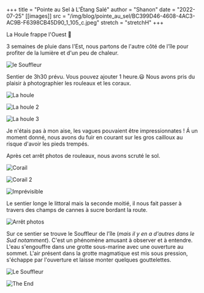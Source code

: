 +++
title = "Pointe au Sel à L'Étang Salé"
author = "Shanon"
date = "2022-07-25"
[[images]]
  src = "/img/blog/pointe_au_sel/BC399D46-4608-4AC3-AC9B-F6398CB45D90_1_105_c.jpeg"
  stretch = "stretchH"
+++

La Houle frappe l'Ouest 🌊

3 semaines de pluie dans l'Est, nous partons de l'autre côté de l'île pour profiter de la lumière et d'un peu de chaleur.

![le Souffleur](/img/blog/pointe_au_sel/5D819829-F196-453F-BFC2-0494A0574511_1_105_c.jpeg)

Sentier de 3h30 prévu. Vous pouvez ajouter 1 heure.😃 Nous avons pris du plaisir à photographier les rouleaux et les coraux. 

![La houle](/img/blog/pointe_au_sel/76A86F23-C48E-491B-A137-BA2CC749EC90_1_201_a.jpeg)

![La houle 2](/img/blog/pointe_au_sel/25928FC0-4CEB-438C-B27A-54C44D97785B_1_105_c.jpeg)

![La houle 3](/img/blog/pointe_au_sel/5D2113BD-FDE1-44CB-ADF4-FE96A22C7B44_1_105_c.jpeg)

Je n'étais pas à mon aise, les vagues pouvaient être impressionnates ! 
Á un moment donné, nous avons du fuir en courant sur les gros cailloux au risque d'avoir les pieds trempés. 

Après cet arrêt photos de rouleaux, nous avons scruté le sol.

![Corail ](/img/blog/pointe_au_sel/7A0B2E6C-18AD-4A23-9C3C-70D32B1F3C70_1_105_c.jpeg)

![Corail 2](/img/blog/pointe_au_sel/53B88D7B-1547-47A0-A97D-17AB6BD1FF17_1_105_c.jpeg)

![Imprévisible](/img/blog/pointe_au_sel/7AA0EE88-AE4E-431F-ADCF-01F194F8AD5B_1_105_c.jpeg)

Le sentier longe le littoral mais la seconde moitié, il nous fait passer à travers des champs de cannes à sucre bordant la route.

![Arrêt photos](/img/blog/pointe_au_sel/IMG_20220724_113535.jpeg)

Sur ce sentier se trouve le Souffleur de l'île (*mais il y en a d'autres dans le Sud notamment*).
C'est un phénomène amusant à observer et à entendre. L'eau s'engouffre dans une grotte sous-marine avec une ouverture au sommet. L'air présent dans la grotte magmatique est mis sous pression, s'échappe par l'ouverture et laisse monter quelques gouttelettes. 

![Le Souffleur](/img/blog/pointe_au_sel/CE86CB9B-6CF1-4A75-BD81-1F11D1509E09_1_105_c.jpeg)

![The End](/img/blog/pointe_au_sel/D7F2AE5B-5DA1-49AD-8C8B-831183918BCD_1_201_a.jpeg)
